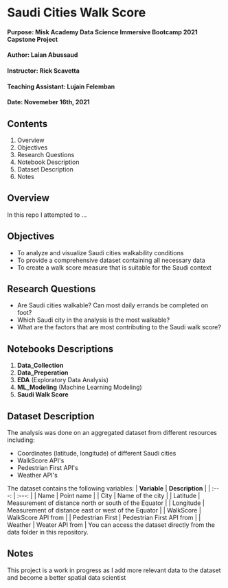 # Saudi Cities Walk Score
#### Purpose: Misk Academy Data Science Immersive Bootcamp 2021 Capstone Project
#### Author: Laian Abussaud
#### Instructor: Rick Scavetta
#### Teaching Assistant: Lujain Felemban
#### Date: Novemeber 16th, 2021

## Contents
1. Overview
2. Objectives
3. Research Questions
4. Notebook Description
5. Dataset Description
6. Notes

## Overview
In this repo I attempted to ...

## Objectives
- To analyze and visualize Saudi cities walkability conditions
- To provide a comprehensive dataset containing all necessary data
- To create a walk score measure that is suitable for the Saudi context

## Research Questions
- Are Saudi cities walkable? Can most daily errands be completed on foot?
- Which Saudi city in the analysis is the most walkable?
- What are the factors that are most contributing to the Saudi walk score?

## Notebooks Descriptions
1. **Data_Collection**
2. **Data_Preperation**
3. **EDA** (Exploratory Data Analysis)
4. **ML_Modeling** (Machine Learning Modeling)
5. **Saudi Walk Score**

## Dataset Description
The analysis was done on an aggregated dataset from different resources including:
- Coordinates (latitude, longitude) of different Saudi cities
- WalkScore API's
- Pedestrian First API's
- Weather API's

The dataset contains the following variables:
| **Variable** | **Description** |
| :---: | :---: |
| Name | Point name |
| City | Name of the city |
| Latitude  | Measurement of distance north or south of the Equator |
| Longitude | Measurement of distance east or west of the Equator |
| WalkScore | WalkScore API from |
| Pedestrian First | Pedestrian First API from |
| Weather | Weater API from |
You can access the dataset directly from the data folder in this repository.

## Notes
This project is a work in progress as I add more relevant data to the dataset and become a better spatial data scientist
